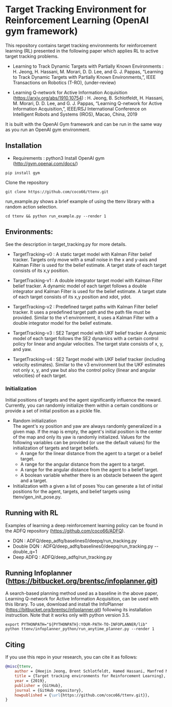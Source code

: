 # Target Tracking Environment for Reinforcement Learning (OpenAI gym framework)
This repository contains target tracking environments for reinforcement learning (RL) presented in the following paper which applies RL to active target tracking problems.
* Learning to Track Dynamic Targets with Partially Known Environments : H. Jeong, H. Hassani, M. Morari, D. D. Lee, and G. J. Pappas, “Learning to Track Dynamic Targets with Partially Known Environments,”, IEEE Transactions on Robotics (T-RO), (under-review)

* Learning Q-network for Active Information Acquisition (https://arxiv.org/abs/1910.10754) : H. Jeong, B. Schlotfeldt, H. Hassani, M. Morari, D. D. Lee, and G. J. Pappas, “Learning Q-network for Active Information Acquisition,”, IEEE/RSJ International Conference on Intelligent Robots and Systems (IROS), Macao, China, 2019

It is built with the OpenAI Gym framework and can be run in the same way as you run an OpenAI gym environment.

## Installation
* Requirements : python3
Install OpenAI gym (http://gym.openai.com/docs/)
```
pip install gym
```
Clone the repository
```
git clone https://github.com/coco66/ttenv.git
```
run_example.py shows a brief example of using the ttenv library with a random action selection.
```
cd ttenv && python run_example.py --render 1
```

## Environments:
See the description in target_tracking.py for more details.
* TargetTracking-v0 : A static target model with Kalman Filter belief tracker.
Targets only move with a small noise in the x and y-axis and Kalman Filter is used for the belief estimate. A target state of each target consists of its x,y position.

* TargetTracking-v1 : A double integrator target model with Kalman Filter belief tracker.
A dynamic model of each target follows a double integrator and Kalman Filter is used for the belief estimate. A target state of each target consists of its x,y position and xdot, ydot.

* TargetTracking-v2 : Predefined target paths with Kalman Filter belief tracker.
It uses a predefined target path and the path file must be provided. Similar to the v1 environment, it uses a Kalman Filter with a double integrator model for the belief estimate.

* TargetTracking-v3 : SE2 Target model with UKF belief tracker
A dynamic model of each target follows the SE2 dynamics with a certain control policy for linear and angular velocities. The target state consists of x, y, and yaw.

* TargetTracking-v4 : SE2 Target model with UKF belief tracker (including velocity estimates).
Similar to the v3 environment but the UKF estimates not only x, y, and yaw but also the control policy (linear and angular velocities) of each target.

### Initialization
Initial positions of targets and the agent significantly influence the reward.  
Currently, you can randomly initialize them within a certain conditions or provide a set of initial position as a pickle file.
* Random initialization  
  The agent's xy position and yaw are always randomly generalized in a given map. If the map is empty, the agent's initial position is the center of the map and only its yaw is randomly initialized. Values for the following variables can be provided (or use the default values) for the initialization of targets and target beliefs.
  * A range for the linear distance from the agent to a target or a belief target.
  * A range for the angular distance from the agent to a target.
  * A range for the angular distance from the agent to a belief target.
  * A boolean variable whether there is an obstacle between the agent and a target.
* Initialization with a given a list of poses
  You can generate a list of initial positions for the agent, targets, and belief targets using ttenv/gen_init_pose.py.

## Running with RL
Examples of learning a deep reinforcement learning policy can be found in the ADFQ repository (https://github.com/coco66/ADFQ).
* DQN : ADFQ/deep_adfq/baselines0/deepq/run_tracking.py
* Double DQN : ADFQ/deep_adfq/baselines0/deepq/run_tracking.py --double_q=1
* Deep ADFQ : ADFQ/deep_adfq/run_tracking.py

## Running Infoplanner (https://bitbucket.org/brentsc/infoplanner.git)
A search-based planning method used as a baseline in the above paper, Learning Q-network for Active Information Acquisition, can be used with this library. To use, download and install the InfoPlanner (https://bitbucket.org/brentsc/infoplanner.git) following its installation instruction. Note that it works only with python version 3.5.
```
export PYTHONPATH="${PYTHONPATH}:YOUR-PATH-TO-INFOPLANNER/lib"
python ttenv/infoplanner_python/run_anytime_planner.py --render 1
```

## Citing
If you use this repo in your research, you can cite it as follows:
```bibtex
@misc{ttenv,
    author = {Heejin Jeong, Brent Schlotfeldt, Hamed Hassani, Manfred Morari, Daniel D. Lee, and George J. Pappas},
    title = {Target tracking environments for Reinforcement Learning},
    year = {2019},
    publisher = {GitHub},
    journal = {GitHub repository},
    howpublished = {\url{https://github.com/coco66/ttenv.git}},
}
